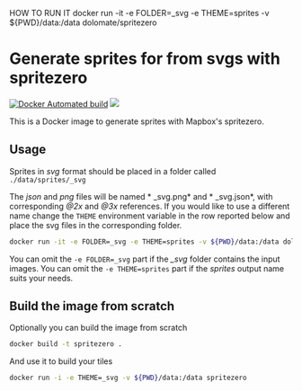 HOW TO RUN IT
docker run -it -e FOLDER=_svg -e THEME=sprites -v ${PWD}/data:/data dolomate/spritezero

# Generate sprites for  from svgs with spritezero

[![Docker Automated build](https://img.shields.io/docker/automated/dolomate/spritezero.svg?maxAge=2592000)]() [![](https://images.microbadger.com/badges/image/dolomate/spritezero.svg)](https://microbadger.com/images/dolomate/spritezero)

This is a Docker image to generate sprites with Mapbox's spritezero.

## Usage

Sprites in *svg* format should be placed in a folder called `./data/sprites/_svg`

The *json* and *png* files will be named * _svg.png* and * _svg.json*, with corresponding *@2x* and *@3x* references. If you would like to use a different name change the `THEME` environment variable in the row reported below and place the svg files in the corresponding folder.

```sh
docker run -it -e FOLDER=_svg -e THEME=sprites -v ${PWD}/data:/data dolomate/spritezero
```

You can omit the `-e FOLDER=_svg` part if the *_svg* folder contains the input images.
You can omit the `-e THEME=sprites` part if the *sprites* output name suits your needs.

## Build the image from scratch

Optionally you can build the image from scratch

```sh
docker build -t spritezero .
```

And use it to build your tiles

```sh
docker run -i -e THEME=_svg -v ${PWD}/data:/data spritezero
```
